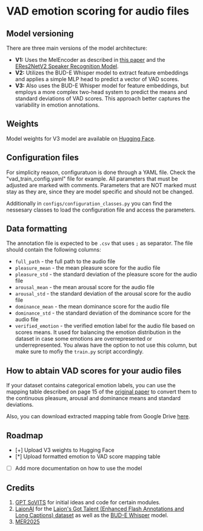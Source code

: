 # VAD emotion scoring for audio files

## Model versioning
There are three main versions of the model architecture:

- **V1:** Uses the MelEncoder as described in [this paper](https://arxiv.org/abs/2106.03153) and the [ERes2NetV2 Speaker Recognition Model](https://modelscope.cn/models/iic/speech_eres2netv2w24s4ep4_sv_zh-cn_16k-com).
- **V2:** Utilizes the BUD-E Whisper model to extract feature embeddings and applies a simple MLP head to predict a vector of VAD scores.
- **V3:** Also uses the BUD-E Whisper model for feature embeddings, but employs a more complex two-head system to predict the means and standard deviations of VAD scores. This approach better captures the variability in emotion annotations.

## Weights

Model weights for V3 model are available on [Hugging Face](https://huggingface.co/drakrig/vad_emotion_scorer). 

## Configuration files
For simplicity reason, configuratuon is done through a YAML file. Check the "vad_train_config.yaml" file for example. All parameters that must be adjusted are marked with comments. Parameters that are NOT marked must stay as they are, since they are model specific and should not be changed.

Additionally in `configs/configuration_classes.py` you can find the nessesary classes to load the configuration file and access the parameters.

## Data formatting
The annotation file is expected to be `.csv` that uses `;` as separator. The file should contain the following columns:

- `full_path` - the full path to the audio file
- `pleasure_mean` - the mean pleasure score for the audio file
- `pleasure_std` - the standard deviation of the pleasure score for the audio file
- `arousal_mean` - the mean arousal score for the audio file
- `arousal_std` - the standard deviation of the arousal score for the audio file
- `dominance_mean` - the mean dominance score for the audio file
- `dominance_std` - the standard deviation of the dominance score for the audio file
- `verified_emotion` - the verified emotion label for the audio file based on scores means. It used for balancing the emotion distribution in the dataset in case some emotions are overrepresented or underrepresented. You alwas have the option to not use this column, but make sure to mofiy the `train.py` script accordingly.

## How to abtain VAD scores for your audio files

If your dataset contains categorical emotion labels, you can use the mapping table described on page 15 of the [original paper](https://www.researchgate.net/publication/222741832_Evidence_for_a_Three-Factor_Theory_of_Emotions) to convert them to the continuous pleasure, arousal and dominance means and standard deviations.

Also, you can download extracted mapping table from Google Drive [here](https://drive.google.com/file/d/1AajCZiIwAPrQ7W2bbGpgBFyAT2b0nzz_/view?usp=sharing).

## Roadmap

- [+] Upload V3 weights to Hugging Face
- [*] Upload formatted emotion to VAD score mapping table
- [ ] Add more documentation on how to use the model

## Credits

1. [GPT SoVITS](https://github.com/RVC-Boss/GPT-SoVITS) for initial ideas and code for certain modules.
2. [LaionAI](https://laion.ai) for the [Laion's Got Talent (Enhanced Flash Annotations and Long Captions) dataset](https://huggingface.co/datasets/laion/laions_got_talent_enhanced_flash_annotations_and_long_captions) as well as the [BUD-E Whisper](https://huggingface.co/laion/BUD-E-Whisper) model.
3. [MER2025](https://huggingface.co/datasets/MERChallenge/MER2025)